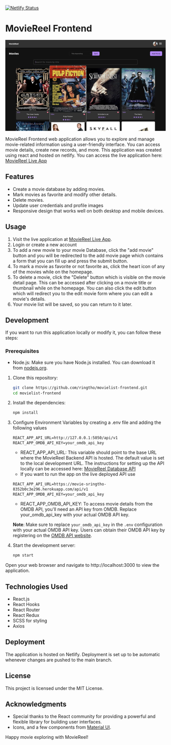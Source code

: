 [![Netlify Status](https://api.netlify.com/api/v1/badges/a32f2434-8fbf-4741-bf32-0657d7cfe321/deploy-status)](https://app.netlify.com/sites/movies-sringtho/deploys)

# MovieReel Frontend

![Demo](./public/homepage.jpeg)

MovieReel Frontend web application allows you to explore and manage movie-related information using a user-friendly interface. You can access movie details, create new records, and more. This application was created using react and hosted on netlify. You can access the live application here: [MovieReel Live App](https://movies-sringtho.netlify.app/)

## Features

- Create a movie database by adding movies.
- Mark movies as favorite and modify other details.
- Delete movies.
- Update user credentials and profile images
- Responsive design that works well on both desktop and mobile devices.

## Usage

1. Visit the live application at [MovieReel Live App](https://movies-sringtho.netlify.app/).
2. Login or create a new account
3. To add a new movie to your movie Database, click the "add movie" button and you will be redirected to the add movie page which contains a form that you can fill up and press the submit button.
4. To mark a movie as favorite or not favorite as, click the heart icon of any of the movies while on the homepage.
5. To delete a movie, click the "Delete" button which is visible on the movie detail page. This can be accessed after clicking on a movie title or thumbnail while on the homepage. You can also click the edit button which will redirect you to the edit movie form where you can edit a movie's details.
6. Your movie list will be saved, so you can return to it later.

## Development

If you want to run this application locally or modify it, you can follow these steps:

### Prerequisites

- Node.js: Make sure you have Node.js installed. You can download it from [nodejs.org](https://nodejs.org/).

1. Clone this repository:

   ```bash
   git clone https://github.com/ringtho/movielist-frontend.git
   cd movielist-frontend
2. Install the dependencies:
    ```bash
   npm install
3. Configure Environment Variables by creating a .env file and adding the following values
    ```
    REACT_APP_API_URL=http://127.0.0.1:5050/api/v1
    REACT_APP_OMDB_API_KEY=your_omdb_api_key
    ```
    - REACT_APP_API_URL: This variable should point to the base URL where the MovieReel Backend API is hosted. The default value is set to the local development URL. The instructions for setting up the API locally can be accessed here: [MovieReel Database API](https://github.com/ringtho/movielist-backend)
    - If you want to run the app on the live deployed API use 
    ```
    REACT_APP_API_URL=https://movie-sringtho-8352b0c3e296.herokuapp.com/api/v1
    REACT_APP_OMDB_API_KEY=your_omdb_api_key
    ```

    - REACT_APP_OMDB_API_KEY: To access movie details from the OMDB API, you'll need an API key from OMDB. Replace your_omdb_api_key with your actual OMDB API key.

    **Note**: Make sure to replace `your_omdb_api_key` in the `.env` configuration with your actual OMDB API key. Users can obtain their OMDB API key by registering on the [OMDB API website](http://www.omdbapi.com/apikey.aspx).

3. Start the development server:
    ```bash
    npm start
Open your web browser and navigate to http://localhost:3000 to view the application.

## Technologies Used
- React.js
- React Hooks
- React Router
- React Redux
- SCSS for styling
- Axios

## Deployment
The application is hosted on Netlify. Deployment is set up to be automatic whenever changes are pushed to the main branch.

## License
This project is licensed under the MIT License.

## Acknowledgments
- Special thanks to the React community for providing a powerful and flexible library for building user interfaces.
- Icons, and a few components from [Material UI](https://mui.com/).


Happy movie exploring with MovieReel!

